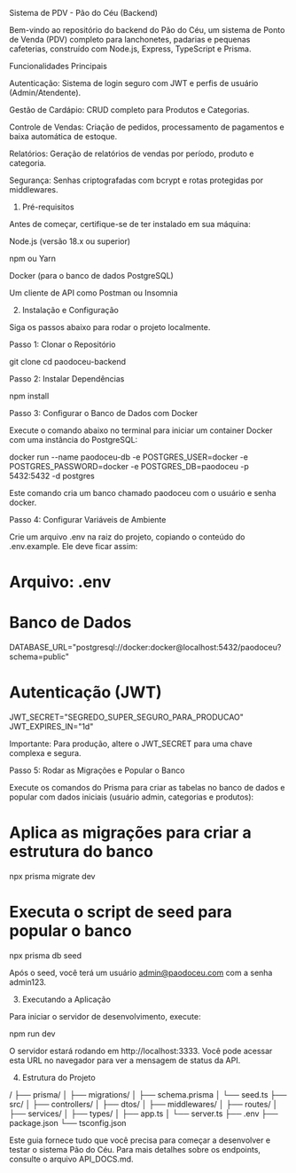 Sistema de PDV - Pão do Céu (Backend)

Bem-vindo ao repositório do backend do Pão do Céu, um sistema de Ponto de Venda (PDV) completo para lanchonetes, padarias e pequenas cafeterias, construído com Node.js, Express, TypeScript e Prisma.

Funcionalidades Principais

Autenticação: Sistema de login seguro com JWT e perfis de usuário (Admin/Atendente).

Gestão de Cardápio: CRUD completo para Produtos e Categorias.

Controle de Vendas: Criação de pedidos, processamento de pagamentos e baixa automática de estoque.

Relatórios: Geração de relatórios de vendas por período, produto e categoria.

Segurança: Senhas criptografadas com bcrypt e rotas protegidas por middlewares.

1. Pré-requisitos

Antes de começar, certifique-se de ter instalado em sua máquina:

Node.js (versão 18.x ou superior)

npm ou Yarn

Docker (para o banco de dados PostgreSQL)

Um cliente de API como Postman ou Insomnia

2. Instalação e Configuração

Siga os passos abaixo para rodar o projeto localmente.

Passo 1: Clonar o Repositório

git clone <url-do-seu-repositorio>
cd paodoceu-backend


Passo 2: Instalar Dependências

npm install


Passo 3: Configurar o Banco de Dados com Docker

Execute o comando abaixo no terminal para iniciar um container Docker com uma instância do PostgreSQL:

docker run --name paodoceu-db -e POSTGRES_USER=docker -e POSTGRES_PASSWORD=docker -e POSTGRES_DB=paodoceu -p 5432:5432 -d postgres


Este comando cria um banco chamado paodoceu com o usuário e senha docker.

Passo 4: Configurar Variáveis de Ambiente

Crie um arquivo .env na raiz do projeto, copiando o conteúdo do .env.example. Ele deve ficar assim:

# Arquivo: .env

# Banco de Dados
DATABASE_URL="postgresql://docker:docker@localhost:5432/paodoceu?schema=public"

# Autenticação (JWT)
JWT_SECRET="SEGREDO_SUPER_SEGURO_PARA_PRODUCAO"
JWT_EXPIRES_IN="1d"


Importante: Para produção, altere o JWT_SECRET para uma chave complexa e segura.

Passo 5: Rodar as Migrações e Popular o Banco

Execute os comandos do Prisma para criar as tabelas no banco de dados e popular com dados iniciais (usuário admin, categorias e produtos):

# Aplica as migrações para criar a estrutura do banco
npx prisma migrate dev

# Executa o script de seed para popular o banco
npx prisma db seed


Após o seed, você terá um usuário admin@paodoceu.com com a senha admin123.

3. Executando a Aplicação

Para iniciar o servidor de desenvolvimento, execute:

npm run dev


O servidor estará rodando em http://localhost:3333. Você pode acessar esta URL no navegador para ver a mensagem de status da API.

4. Estrutura do Projeto

/
├── prisma/
│   ├── migrations/
│   ├── schema.prisma
│   └── seed.ts
├── src/
│   ├── controllers/
│   ├── dtos/
│   ├── middlewares/
│   ├── routes/
│   ├── services/
│   ├── types/
│   ├── app.ts
│   └── server.ts
├── .env
├── package.json
└── tsconfig.json


Este guia fornece tudo que você precisa para começar a desenvolver e testar o sistema Pão do Céu. Para mais detalhes sobre os endpoints, consulte o arquivo API_DOCS.md.